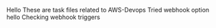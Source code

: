 Hello
These are task files related to AWS-Devops
Tried webhook option
hello
Checking webhook triggers
